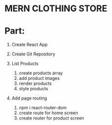 # MERN CLOTHING STORE

# Part:


1. Create React App
2. Create Git Repository

3. List Products
   1. create products array
   2. add product images
   3. render products
   4. style products

4. Add page routing
   1. npm i react-router-dom
   2. create route for home screen
   3. create router for product screen